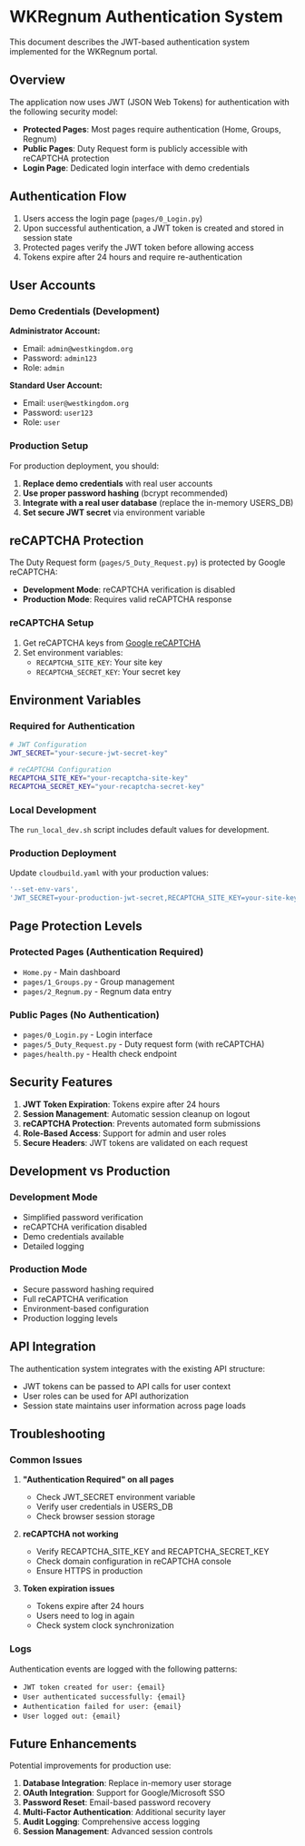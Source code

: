# WKRegnum Authentication System

This document describes the JWT-based authentication system implemented for the WKRegnum portal.

## Overview

The application now uses JWT (JSON Web Tokens) for authentication with the following security model:

- **Protected Pages**: Most pages require authentication (Home, Groups, Regnum)
- **Public Pages**: Duty Request form is publicly accessible with reCAPTCHA protection
- **Login Page**: Dedicated login interface with demo credentials

## Authentication Flow

1. Users access the login page (`pages/0_Login.py`)
2. Upon successful authentication, a JWT token is created and stored in session state
3. Protected pages verify the JWT token before allowing access
4. Tokens expire after 24 hours and require re-authentication

## User Accounts

### Demo Credentials (Development)

**Administrator Account:**
- Email: `admin@westkingdom.org`
- Password: `admin123`
- Role: `admin`

**Standard User Account:**
- Email: `user@westkingdom.org`
- Password: `user123`
- Role: `user`

### Production Setup

For production deployment, you should:

1. **Replace demo credentials** with real user accounts
2. **Use proper password hashing** (bcrypt recommended)
3. **Integrate with a real user database** (replace the in-memory USERS_DB)
4. **Set secure JWT secret** via environment variable

## reCAPTCHA Protection

The Duty Request form (`pages/5_Duty_Request.py`) is protected by Google reCAPTCHA:

- **Development Mode**: reCAPTCHA verification is disabled
- **Production Mode**: Requires valid reCAPTCHA response

### reCAPTCHA Setup

1. Get reCAPTCHA keys from [Google reCAPTCHA](https://www.google.com/recaptcha/)
2. Set environment variables:
   - `RECAPTCHA_SITE_KEY`: Your site key
   - `RECAPTCHA_SECRET_KEY`: Your secret key

## Environment Variables

### Required for Authentication

```bash
# JWT Configuration
JWT_SECRET="your-secure-jwt-secret-key"

# reCAPTCHA Configuration
RECAPTCHA_SITE_KEY="your-recaptcha-site-key"
RECAPTCHA_SECRET_KEY="your-recaptcha-secret-key"
```

### Local Development

The `run_local_dev.sh` script includes default values for development.

### Production Deployment

Update `cloudbuild.yaml` with your production values:

```yaml
'--set-env-vars',
'JWT_SECRET=your-production-jwt-secret,RECAPTCHA_SITE_KEY=your-site-key,RECAPTCHA_SECRET_KEY=your-secret-key'
```

## Page Protection Levels

### Protected Pages (Authentication Required)
- `Home.py` - Main dashboard
- `pages/1_Groups.py` - Group management
- `pages/2_Regnum.py` - Regnum data entry

### Public Pages (No Authentication)
- `pages/0_Login.py` - Login interface
- `pages/5_Duty_Request.py` - Duty request form (with reCAPTCHA)
- `pages/health.py` - Health check endpoint

## Security Features

1. **JWT Token Expiration**: Tokens expire after 24 hours
2. **Session Management**: Automatic session cleanup on logout
3. **reCAPTCHA Protection**: Prevents automated form submissions
4. **Role-Based Access**: Support for admin and user roles
5. **Secure Headers**: JWT tokens are validated on each request

## Development vs Production

### Development Mode
- Simplified password verification
- reCAPTCHA verification disabled
- Demo credentials available
- Detailed logging

### Production Mode
- Secure password hashing required
- Full reCAPTCHA verification
- Environment-based configuration
- Production logging levels

## API Integration

The authentication system integrates with the existing API structure:

- JWT tokens can be passed to API calls for user context
- User roles can be used for API authorization
- Session state maintains user information across page loads

## Troubleshooting

### Common Issues

1. **"Authentication Required" on all pages**
   - Check JWT_SECRET environment variable
   - Verify user credentials in USERS_DB
   - Check browser session storage

2. **reCAPTCHA not working**
   - Verify RECAPTCHA_SITE_KEY and RECAPTCHA_SECRET_KEY
   - Check domain configuration in reCAPTCHA console
   - Ensure HTTPS in production

3. **Token expiration issues**
   - Tokens expire after 24 hours
   - Users need to log in again
   - Check system clock synchronization

### Logs

Authentication events are logged with the following patterns:
- `JWT token created for user: {email}`
- `User authenticated successfully: {email}`
- `Authentication failed for user: {email}`
- `User logged out: {email}`

## Future Enhancements

Potential improvements for production use:

1. **Database Integration**: Replace in-memory user storage
2. **OAuth Integration**: Support for Google/Microsoft SSO
3. **Password Reset**: Email-based password recovery
4. **Multi-Factor Authentication**: Additional security layer
5. **Audit Logging**: Comprehensive access logging
6. **Session Management**: Advanced session controls